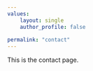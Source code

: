 ```yaml
---
values:
    layout: single
    author_profile: false
    
permalink: "contact"
---
```


This is the contact page.